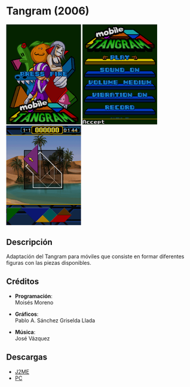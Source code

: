 # Tangram (2006)
[<img src="screenshots/Tangram_title.png" width="200"></img>](screenshots/Tangram_title.png)
[<img src="screenshots/Tangram_menu.png" width="200"></img>](screenshots/Tangram_menu.png)
[<img src="screenshots/Tangram_game.png" width="200"></img>](screenshots/Tangram_game.png)

## Descripción
Adaptación del Tangram para móviles que consiste en formar diferentes figuras con las piezas disponibles.

## Créditos
- **Programación**:<br>
Moisés Moreno

- **Gráficos**:<br>
Pablo A. Sánchez
Griselda Llada

- **Música**:<br>
José Vázquez

## Descargas
- [J2ME](jars/j2me/Tangram_240x320.jar?raw=true)
- [PC](jars/pc/Tangram.jar?raw=true)